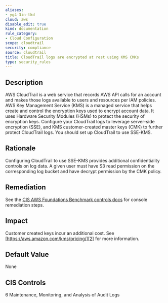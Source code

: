 ```yaml
---
aliases:
- yg4-3in-tkd
cloud: aws
disable_edit: true
kind: documentation
rule_category:
- Cloud Configuration
scope: cloudtrail
security: compliance
source: cloudtrail
title: CloudTrail logs are encrypted at rest using KMS CMKs
type: security_rules
---
```


## Description

AWS CloudTrail is a web service that records AWS API calls for an account and makes those logs available to users and resources per IAM policies. AWS Key Management Service (KMS) is a managed service that helps create and control the encryption keys used to encrypt account data. It uses Hardware Security Modules (HSMs) to protect the security of encryption keys. Configure your CloudTrail logs to leverage server-side encryption (SSE), and KMS customer-created master keys (CMK) to further protect CloudTrail logs. You should set up CloudTrail to use SSE-KMS.

## Rationale

Configuring CloudTrail to use SSE-KMS provides additional confidentiality controls on log data. A given user must have S3 read permission on the corresponding log bucket and have decrypt permission by the CMK policy.

## Remediation

See the [CIS AWS Foundations Benchmark controls docs][1] for console remediation steps.

## Impact

Customer created keys incur an additional cost. See [https://aws.amazon.com/kms/pricing/][2] for more information.

## Default Value

None

## CIS Controls

6 Maintenance, Monitoring, and Analysis of Audit Logs

[1]: https://docs.aws.amazon.com/securityhub/latest/userguide/securityhub-cis-controls.html#securityhub-cis-controls-2.7
[2]: https://aws.amazon.com/kms/pricing/
